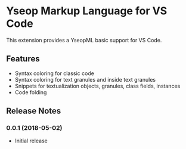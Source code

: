 # Yseop Markup Language for VS Code

This extension provides a YseopML basic support for VS Code.

## Features

- Syntax coloring for classic code
- Syntax coloring for text granules and inside text granules
- Snippets for textualization objects, granules, class fields, instances
- Code folding

## Release Notes

### 0.0.1 (2018-05-02)

- Initial release